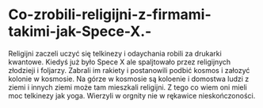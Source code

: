 # Co-zrobili-religijni-z-firmami-takimi-jak-Spece-X.-
Religijni zaczeli uczyć się telkinezy i odaychania robili za drukarki kwantowe. Kiedyś już było Spece X ale spaljtowało przez religijnych złodzieji i foljarzy. Zabrali im rakiety i postanowili podbić kosmos i załozyć kolonie w kosmosie. Na górze w kosmosie są koloenie i domostwa ludzi z ziemi i innych ziemi może tam mieszkali religijni. Z tego co wiem oni mieli moc telkinezy jak yoga. Wierzyli w orgnity nie w rękawice nieskończoności. 
